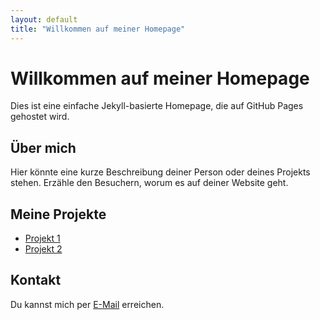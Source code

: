 ```yaml
---
layout: default
title: "Willkommen auf meiner Homepage"
---
```


# Willkommen auf meiner Homepage

Dies ist eine einfache Jekyll-basierte Homepage, die auf GitHub Pages gehostet wird.

## Über mich

Hier könnte eine kurze Beschreibung deiner Person oder deines Projekts stehen. Erzähle den Besuchern, worum es auf deiner Website geht.

## Meine Projekte

- [Projekt 1](https://github.com/dein-benutzername/projekt1)
- [Projekt 2](https://github.com/dein-benutzername/projekt2)

## Kontakt

Du kannst mich per [E-Mail](mailto:email@example.com) erreichen.

